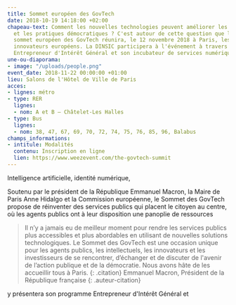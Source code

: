 ```yaml
---
title: Sommet européen des GovTech
date: 2018-10-19 14:18:00 +02:00
chapeau-text: Comment les nouvelles technologies peuvent améliorer les services publics
  et les pratiques démocratiques ? C'est autour de cette question que le tout premier
  sommet européen des GovTech réunira, le 12 novembre 2018 à Paris, les leaders et
  innovateurs européens. La DINSIC participera à l'événement à travers son programme
  Entrepreneur d'Intérêt Général et son incubateur de services numériques.
une-ou-diaporama:
- image: "/uploads/people.png"
event_date: 2018-11-22 00:00:00 +01:00
lieu: Salons de l'Hôtel de Ville de Paris
acces:
- lignes: métro
- type: RER
  lignes:
  - nom: A et B – Châtelet-Les Halles
- type: Bus
  lignes:
  - nom: 38, 47, 67, 69, 70, 72, 74, 75, 76, 85, 96, Balabus
champs_informations:
- intitule: Modalités
  contenu: Inscription en ligne
  lien: https://www.weezevent.com/the-govtech-summit
---
```


Intelligence artificielle, identité numérique, 

Soutenu par le président de la République Emmanuel Macron, la Maire de Paris Anne Hidalgo et la Commission européenne, le Sommet des GovTech propose de réinventer des services publics qui placent le citoyen au centre, où les agents publics ont à leur disposition une panoplie de ressources 

> Il n’y a jamais eu de meilleur moment pour rendre les services publics plus accessibles et plus abordables en utilisant de nouvelles solutions technologiques. Le Sommet des GovTech est une occasion unique pour les agents publics, les intellectuels, les innovateurs et les investisseurs de se rencontrer, d’échanger et de discuter de l'avenir de l’action publique et de la démocratie. Nous avons hâte de les accueillir tous à Paris.
{: .citation}
> Emmanuel Macron, Président de la République française
{: .auteur-citation}

y présentera son programme Entrepreneur d'Intérêt Général et 